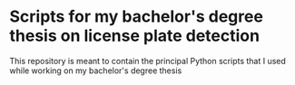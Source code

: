 # Scripts for my bachelor's degree thesis on license plate detection
This repository is meant to contain the principal Python scripts that I used while working on my bachelor's degree thesis
